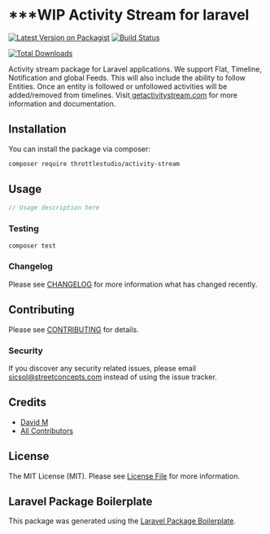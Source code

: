 # ***WIP Activity Stream for laravel

[![Latest Version on Packagist](https://img.shields.io/packagist/v/throttlestudio/activity-stream.svg?style=flat-square)](https://packagist.org/packages/throttlestudio/activity-stream)
[![Build Status](https://img.shields.io/travis/throttlestudio/activity-stream/master.svg?style=flat-square)](https://travis-ci.com/throttlestudio/activity-stream)
<!-- [![Quality Score](https://img.shields.io/scrutinizer/g/throttlestudio/activity-stream.svg?style=flat-square)](https://scrutinizer-ci.com/g/throttlestudio/activity-stream) -->
[![Total Downloads](https://img.shields.io/packagist/dt/throttlestudio/activity-stream.svg?style=flat-square)](https://packagist.org/packages/throttlestudio/activity-stream)

Activity stream package for Laravel applications. We support Flat, Timeline, Notification and global Feeds. This will also include the ability to follow Entities. Once an entity is followed or unfollowed activities will be added/removed from timelines. Visit[ getactivitystream.com]( getactivitystream.com) for more information and documentation.

## Installation

You can install the package via composer:

```bash
composer require throttlestudio/activity-stream
```

## Usage

``` php
// Usage description here
```

### Testing

``` bash
composer test
```

### Changelog

Please see [CHANGELOG](CHANGELOG.md) for more information what has changed recently.

## Contributing

Please see [CONTRIBUTING](CONTRIBUTING.md) for details.

### Security

If you discover any security related issues, please email sicsol@streetconcepts.com instead of using the issue tracker.

## Credits

- [David M](https://github.com/sicsol)
- [All Contributors](../../contributors)

## License

The MIT License (MIT). Please see [License File](LICENSE.md) for more information.

## Laravel Package Boilerplate

This package was generated using the [Laravel Package Boilerplate](https://laravelpackageboilerplate.com).
